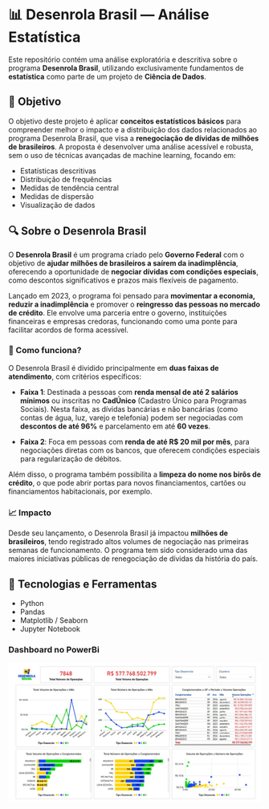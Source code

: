 # 📊 Desenrola Brasil — Análise Estatística

Este repositório contém uma análise exploratória e descritiva sobre o programa **Desenrola Brasil**, utilizando exclusivamente fundamentos de **estatística** como parte de um projeto de **Ciência de Dados**.

## 🧠 Objetivo

O objetivo deste projeto é aplicar **conceitos estatísticos básicos** para compreender melhor o impacto e a distribuição dos dados relacionados ao programa Desenrola Brasil, que visa a **renegociação de dívidas de milhões de brasileiros**. A proposta é desenvolver uma análise acessível e robusta, sem o uso de técnicas avançadas de machine learning, focando em:

- Estatísticas descritivas  
- Distribuição de frequências  
- Medidas de tendência central  
- Medidas de dispersão  
- Visualização de dados  

## 🔍 Sobre o Desenrola Brasil

O **Desenrola Brasil** é um programa criado pelo **Governo Federal** com o objetivo de **ajudar milhões de brasileiros a saírem da inadimplência**, oferecendo a oportunidade de **negociar dívidas com condições especiais**, como descontos significativos e prazos mais flexíveis de pagamento.

Lançado em 2023, o programa foi pensado para **movimentar a economia, reduzir a inadimplência** e promover o **reingresso das pessoas no mercado de crédito**. Ele envolve uma parceria entre o governo, instituições financeiras e empresas credoras, funcionando como uma ponte para facilitar acordos de forma acessível.

### 🧾 Como funciona?

O Desenrola Brasil é dividido principalmente em **duas faixas de atendimento**, com critérios específicos:

- **Faixa 1**: Destinada a pessoas com **renda mensal de até 2 salários mínimos** ou inscritas no **CadÚnico** (Cadastro Único para Programas Sociais). Nesta faixa, as dívidas bancárias e não bancárias (como contas de água, luz, varejo e telefonia) podem ser negociadas com **descontos de até 96%** e parcelamento em até **60 vezes**.
  
- **Faixa 2**: Foca em pessoas com **renda de até R$ 20 mil por mês**, para negociações diretas com os bancos, que oferecem condições especiais para regularização de débitos.

Além disso, o programa também possibilita a **limpeza do nome nos birôs de crédito**, o que pode abrir portas para novos financiamentos, cartões ou financiamentos habitacionais, por exemplo.

### 📈 Impacto

Desde seu lançamento, o Desenrola Brasil já impactou **milhões de brasileiros**, tendo registrado altos volumes de negociação nas primeiras semanas de funcionamento. O programa tem sido considerado uma das maiores iniciativas públicas de renegociação de dívidas da história do país.


## 🧰 Tecnologias e Ferramentas

- Python  
- Pandas  
- Matplotlib / Seaborn  
- Jupyter Notebook 

### Dashboard no PowerBi

[![Dashboard Power BI](imagens/dash.jpg)](https://app.powerbi.com/view?r=eyJrIjoiYWZhYTdiZjUtYWEyMy00NmU0LTk3ZWUtNzJlMzljZmVkZjg5IiwidCI6IjZjY2E5MGExLTkzYTAtNDNlYS05YTA0LTZjZDU3MmFiZjlmMCJ9)




